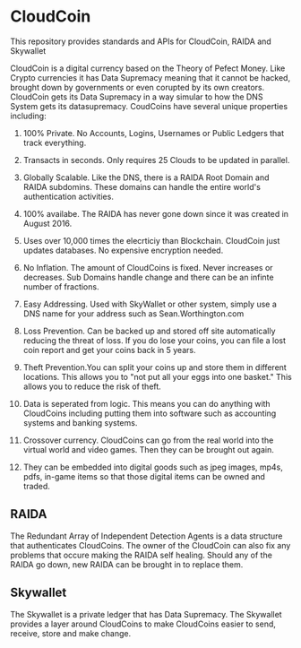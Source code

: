 # CloudCoin
This repository provides standards and APIs for CloudCoin, RAIDA and Skywallet

CloudCoin is a digital currency based on the Theory of Pefect Money. Like Crypto currencies it has Data Supremacy meaning that it cannot be hacked, brought down by governments or even corupted by its own creators. CloudCoin gets its Data Supremacy in a way simular to how the DNS System gets its datasupremacy. CoudCoins have several unique properties including: 

1. 100% Private. No Accounts, Logins, Usernames or Public Ledgers that track everything. 

2. Transacts in seconds. Only requires 25 Clouds to be updated in parallel. 

3. Globally Scalable. Like the DNS, there is a RAIDA Root Domain and RAIDA subdomins. These domains can handle the entire world's authentication activities. 

4. 100% availabe. The RAIDA has never gone down since it was created in August 2016.

5. Uses over 10,000 times the elecrticiy than Blockchain. CloudCoin just updates databases. No expensive encryption needed.

6. No Inflation. The amount of CloudCoins is fixed. Never increases or decreases. Sub Domains handle change and there can be an infinte number of fractions. 

7. Easy Addressing. Used with SkyWallet or other system, simply use a DNS name for your address such as Sean.Worthington.com

9. Loss Prevention. Can be backed up and stored off site automatically reducing the threat of loss. If you do lose your coins, you can file a lost coin report and get your coins back in 5 years. 

10. Theft Prevention.You can split your coins up and store them in different locations. This allows you to "not put all your eggs into one basket." This allows you to reduce the risk of theft. 

11. Data is seperated from logic. This means you can do anything with CloudCoins including putting them into software such as accounting systems and banking systems. 

12. Crossover currency. CloudCoins can go from the real world into the virtual world and video games. Then they can be brought out again. 

13. They can be embedded into digital goods such as jpeg images, mp4s, pdfs, in-game items so that those digital items can be owned and traded. 


## RAIDA
The Redundant Array of Independent Detection Agents is a data structure that authenticates CloudCoins. The owner of the CloudCoin can also fix any problems that occure making the RAIDA self healing. Should any of the RAIDA go down, new RAIDA can be brought in to replace them. 

## Skywallet

The Skywallet is a private ledger that has Data Supremacy. The Skywallet provides a layer around CloudCoins to make CloudCoins easier to send, receive, store and make change.








